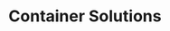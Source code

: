 ---
title: Container Solutions
type: partner
category: gold
order: 2
logo: /images/partners/container-solutions.jpg
website: https://www.container-solutions.com/
draft: false
---